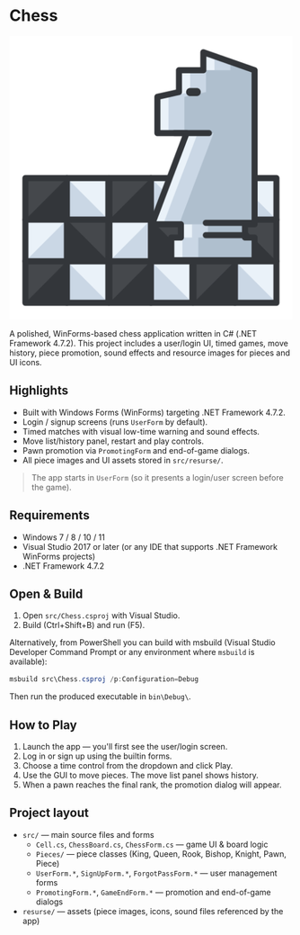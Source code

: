 # Chess

![chess icon](src/resurse/chess_icon.png)

A polished, WinForms-based chess application written in C# (.NET Framework 4.7.2). This project includes a user/login UI, timed games, move history, piece promotion, sound effects and resource images for pieces and UI icons.

## Highlights

- Built with Windows Forms (WinForms) targeting .NET Framework 4.7.2.
- Login / signup screens (runs `UserForm` by default).
- Timed matches with visual low-time warning and sound effects.
- Move list/history panel, restart and play controls.
- Pawn promotion via `PromotingForm` and end-of-game dialogs.
- All piece images and UI assets stored in `src/resurse/`.

> The app starts in `UserForm` (so it presents a login/user screen before the game).

## Requirements

- Windows 7 / 8 / 10 / 11
- Visual Studio 2017 or later (or any IDE that supports .NET Framework WinForms projects)
- .NET Framework 4.7.2

## Open & Build

1. Open `src/Chess.csproj` with Visual Studio.
2. Build (Ctrl+Shift+B) and run (F5).

Alternatively, from PowerShell you can build with msbuild (Visual Studio Developer Command Prompt or any environment where `msbuild` is available):

```powershell
msbuild src\Chess.csproj /p:Configuration=Debug
```

Then run the produced executable in `bin\Debug\`.

## How to Play

1. Launch the app — you'll first see the user/login screen.
2. Log in or sign up using the builtin forms.
3. Choose a time control from the dropdown and click Play.
4. Use the GUI to move pieces. The move list panel shows history.
5. When a pawn reaches the final rank, the promotion dialog will appear.

## Project layout

- `src/` — main source files and forms
  - `Cell.cs`, `ChessBoard.cs`, `ChessForm.cs` — game UI & board logic
  - `Pieces/` — piece classes (King, Queen, Rook, Bishop, Knight, Pawn, Piece)
  - `UserForm.*`, `SignUpForm.*`, `ForgotPassForm.*` — user management forms
  - `PromotingForm.*`, `GameEndForm.*` — promotion and end-of-game dialogs
- `resurse/` — assets (piece images, icons, sound files referenced by the app)
